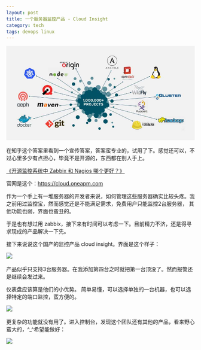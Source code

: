 ```yaml
---
layout: post
title: 一个服务器监控产品 - Cloud Insight
category: tech
tags: devops linux
---
```

![](/assets/img/devops.jpg)

在知乎这个答案里看到一个宣传答案，答案蛮专业的，试用了下。感觉还可以，不过心里多少有点担心，毕竟不是开源的，东西都在别人手上。

[《开源监控系统中 Zabbix 和 Nagios 哪个更好？》](https://www.zhihu.com/question/19973178)

官网是这个：<https://cloud.oneapm.com>

作为一个手上有一堆服务器的开发者来说，如何管理这些服务器确实比较头疼。我之前用过监控宝，然而感觉还是不能满足需求，免费用户只能监控2台服务器，
其他功能也弱，界面也蛮丑的。

于是也有想过用 zabbix，接下来有时间可以考虑一下。目前精力不济，还是得寻求现成的产品解决一下先。

接下来说说这个国产的监控产品 cloud insight。界面是这个样子：

![](https://cdn.kelu.org/blog/2017/06/2017-06-24-11.18.01.png)

产品似乎只支持3台服务器。在我添加第四台之时就把第一台顶没了。然而报警还是继续会发过来。

仪表盘应该算是他们的小优势。 简单易懂，可以选择单独的一台机器，也可以选择特定的端口监控，蛮方便的。

![](https://cdn.kelu.org/blog/2017/06/2017-06-24-11.28.26.png)

更复杂的功能就没有用了。进入控制台，发现这个团队还有其他的产品，看来野心蛮大的，^_^希望能做好：

![](https://cdn.kelu.org/blog/2017/06/2017-06-24-11.32.17.png)
